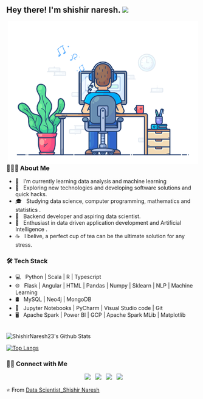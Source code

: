 <h2> Hey there! I'm shishir naresh. <img src="https://github.com/souvikguria98/souvikguria98/blob/master/Hi.gif" width="25"></h2>
<img align="right" alt="GIF" src="https://github.com/ShishirNaresh23/ShishirNaresh23/blob/main/focus.gif" width="500"/>

<h3> 👨🏻‍💻 About Me </h3>

- 🔭 &nbsp; I’m currently learning data analysis and machine learning
- 🤔 &nbsp; Exploring new technologies and developing software solutions and quick hacks.
- 🎓 &nbsp; Studying data science, computer programming, mathematics and statistics .
- 💼 &nbsp; Backend developer and aspiring data scientist.
- 🌱 &nbsp; Enthusiast in data driven application development and Artificial Intelligence .
- ☕ &nbsp; I belive, a perfect cup of tea can be the ultimate solution for any stress. 

<h3>🛠 Tech Stack</h3>

- 💻 &nbsp; Python | Scala | R | Typescript  
- 🌐 &nbsp;  Flask | Angular | HTML | Pandas | Numpy | Sklearn | NLP | Machine Learning 
- 🛢 &nbsp; MySQL | Neo4j | MongoDB
- 🔧 &nbsp; Jupyter Notebooks | PyCharm | Visual Studio code | Git
- 🖥 &nbsp; Apache Spark | Power BI | GCP | Apache Spark MLib | Matplotlib

<br>

<img align="center" src="https://github-readme-stats.vercel.app/api?username=ShishirNaresh23&include_all_commits=true&count_private=true&show_icons=true&line_height=20&title_color=7A7ADB&icon_color=2234AE&text_color=D3D3D3&bg_color=0,000000,130F40" alt="ShishirNaresh23's Github Stats">

</br>

[![Top Langs](https://github-readme-stats.vercel.app/api/top-langs/?username=ShishirNaresh23&layout=compact&text_color=daf7dc&bg_color=151515)](https://github.com/ShishirNaresh23/github-readme-stats)


<h3> 🤝🏻 Connect with Me </h3>

<p align="center">
&nbsp; <a href="https://www.linkedin.com/in/shishir-naresh-aa468b9a" target="_blank" rel="noopener noreferrer"><img src="https://image.flaticon.com/icons/png/512/174/174857.png" width="50" /></a>  
&nbsp; <a href="https://stackoverflow.com/users/10722934/shishir-naresh" target="_blank" rel="noopener noreferrer"><img src="https://cdn4.iconfinder.com/data/icons/socialcones/508/StackOverflow-512.png" width="50" /></a>  
&nbsp; <a href="https://www.kaggle.com/shishir23" target="_blank" rel="noopener noreferrer"><img src="https://img.icons8.com/windows/50/000000/kaggle.png" width="50" /></a>
&nbsp; <a href="mailto:nareshshishir@yahoo.com" target="_blank" rel="noopener noreferrer"><img src="https://img.icons8.com/color/48/000000/yahoo-mail-app.png"  width="50" /></a>
</p>

⭐️ From [Data Scientist_Shishir Naresh](https://github.com/ShishirNaresh23)
